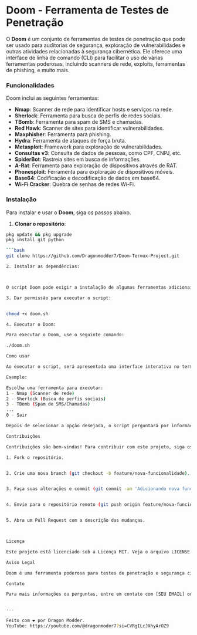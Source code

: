 # Doom - Ferramenta de Testes de Penetração

O **Doom** é um conjunto de ferramentas de testes de penetração que pode ser usado para auditorias de segurança, exploração de vulnerabilidades e outras atividades relacionadas à segurança cibernética. Ele oferece uma interface de linha de comando (CLI) para facilitar o uso de várias ferramentas poderosas, incluindo scanners de rede, exploits, ferramentas de phishing, e muito mais.

### Funcionalidades

Doom inclui as seguintes ferramentas:

- **Nmap**: Scanner de rede para identificar hosts e serviços na rede.
- **Sherlock**: Ferramenta para busca de perfis de redes sociais.
- **TBomb**: Ferramenta para spam de SMS e chamadas.
- **Red Hawk**: Scanner de sites para identificar vulnerabilidades.
- **Maxphisher**: Ferramenta para phishing.
- **Hydra**: Ferramenta de ataques de força bruta.
- **Metasploit**: Framework para exploração de vulnerabilidades.
- **Consultas v3**: Consulta de dados de pessoas, como CPF, CNPJ, etc.
- **SpiderBot**: Rastreia sites em busca de informações.
- **A-Rat**: Ferramenta para exploração de dispositivos através de RAT.
- **Phonesploit**: Ferramenta para exploração de dispositivos móveis.
- **Base64**: Codificação e decodificação de dados em base64.
- **Wi-Fi Cracker**: Quebra de senhas de redes Wi-Fi.

### Instalação

Para instalar e usar o **Doom**, siga os passos abaixo.

1. **Clonar o repositório**:

```bash
pkg update && pkg upgrade
pkg install git python

```bash
git clone https://github.com/Dragonmodder7/Doom-Termux-Project.git

2. Instalar as dependências:



O script Doom pode exigir a instalação de algumas ferramentas adicionais. O script verifica e instala automaticamente as dependências, mas você também pode instalar manualmente o que for necessário.

3. Dar permissão para executar o script:


chmod +x doom.sh

4. Executar o Doom:

Para executar o Doom, use o seguinte comando:

./doom.sh

Como usar

Ao executar o script, será apresentada uma interface interativa no terminal com várias opções de ferramentas. Escolha o número correspondente à ferramenta que deseja usar e siga as instruções.

Exemplo:

Escolha uma ferramenta para executar:
1 - Nmap (Scanner de rede)
2 - Sherlock (Busca de perfis sociais)
3 - TBomb (Spam de SMS/Chamadas)
...
0 - Sair

Depois de selecionar a opção desejada, o script perguntará por informações adicionais, como IP, nome de usuário, ou número de telefone, dependendo da ferramenta.

Contribuições

Contribuições são bem-vindas! Para contribuir com este projeto, siga os seguintes passos:

1. Fork o repositório.


2. Crie uma nova branch (git checkout -b feature/nova-funcionalidade).


3. Faça suas alterações e commit (git commit -am 'Adicionando nova funcionalidade').


4. Envie para o repositório remoto (git push origin feature/nova-funcionalidade).


5. Abra um Pull Request com a descrição das mudanças.



Licença

Este projeto está licenciado sob a Licença MIT. Veja o arquivo LICENSE para mais detalhes.

Aviso Legal

Doom é uma ferramenta poderosa para testes de penetração e segurança cibernética. USE COM RESPONSABILIDADE. O uso desta ferramenta para atividades ilegais é estritamente proibido. Não nos responsabilizamos por qualquer dano ou uso indevido das ferramentas fornecidas neste repositório.

Contato

Para mais informações ou perguntas, entre em contato com [SEU EMAIL] ou abra uma issue no repositório.


---

Feito com ❤️ por Dragon Modder.
YouTube: https://youtube.com/@dragonmoder7?si=CVRgILcJXhyArOZ9